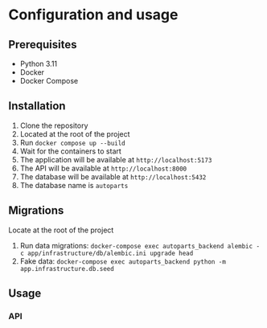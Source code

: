 # Configuration and usage

## Prerequisites

- Python 3.11
- Docker
- Docker Compose

## Installation

1. Clone the repository
2. Located at the root of the project
3. Run `docker compose up --build`
4. Wait for the containers to start
5. The application will be available at `http://localhost:5173`
6. The API will be available at `http://localhost:8000`
7. The database will be available at `http://localhost:5432`
8. The database name is `autoparts`

## Migrations

Locate at the root of the project
1. Run data migrations: `docker-compose exec autoparts_backend alembic -c app/infrastructure/db/alembic.ini upgrade head`
2. Fake data: `docker-compose exec autoparts_backend python -m app.infrastructure.db.seed`

## Usage

### API


